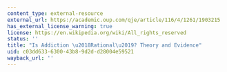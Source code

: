 ```yaml
---
content_type: external-resource
external_url: https://academic.oup.com/qje/article/116/4/1261/1903215
has_external_license_warning: true
license: https://en.wikipedia.org/wiki/All_rights_reserved
status: ''
title: "Is Addiction \u2018Rational\u2019? Theory and Evidence"
uid: c03dd633-6300-43b8-9d2d-d28004e59521
wayback_url: ''
---
```

